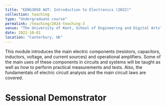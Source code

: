 ```yaml
---
title: "EENG3050 AUT: Introduction to Electronics (2022)"
collection: teaching
type: "Undergraduate course"
permalink: /teaching/2024-teaching-3
venue: "The University of Kent, School of Engineering and Digital Arts"
date: 2022-10-01
location: "Canterbury, UK"
---
```


This module introduces the main electric components (resistors, capacitors, inductors, voltage, and current sources) and operational amplifiers.  Some of the main uses of these components in circuits and systems will be taught as well as how to perform practical measurements and tests. Also, the fundamentals of electric circuit analysis and the main circuit laws are covered.

Sessional Demonstrator
======


